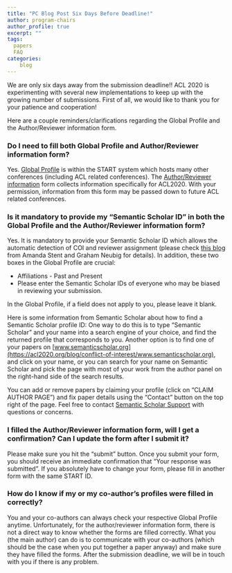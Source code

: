 ```yaml
---
title: "PC Blog Post Six Days Before Deadline!"
author: program-chairs
author_profile: true
excerpt: ""
tags:
  papers
  FAQ
categories:
    blog
---
```


We are only six days away from the submission deadline!!  ACL 2020 is experimenting with several new implementations to keep up with the growing number of submissions. First of all,  we would like to thank you for your patience and cooperation!

Here are a couple reminders/clarifications regarding the Global Profile and the Author/Reviewer information form. 

### Do I need to fill both Global Profile and Author/Reviewer information form?

Yes. [Global Profile](https://www.softconf.com/acl2020/papers/user/) is within the START system which hosts many other conferences (including ACL related conferences). The [Author/Reviewer information](https://forms.office.com/Pages/ResponsePage.aspx?id=9028kaqAQ0OMdrEjlJf7WV1_1tZ1K-JCmL49YyhKe89UQTczV0xMNVhZSzhaWjVaNzJIS0U2MzNXUy4u) form collects information specifically for ACL2020. With your permission, information from this form may be passed down to future ACL related conferences. 

### Is it mandatory to provide my “Semantic Scholar ID”  in both the Global Profile and the Author/Reviewer information form? 

Yes. It is mandatory to provide your Semantic Scholar ID which allows the automatic detection of COI and reviewer assignment (please check [this blog](https://acl2020.org/blog/conflict-of-interest/) from Amanda Stent and Graham Neubig for details). In addition, these two boxes in the Global Profile are crucial:
- Affiliations - Past and Present
- Please enter the Semantic Scholar IDs of everyone who may be biased in reviewing your submission.

In the Global Profile, if a field does not apply to you, please leave it blank. 

Here is some information from Semantic Scholar about how to find a Semantic Scholar profile ID: One way to do this is to type “Semantic Scholar” and your name into a search engine of your choice, and find the returned profile that corresponds to you. Another option is to find one of your papers on [www.semanticscholar.org](https://acl2020.org/blog/conflict-of-interest/www.semanticscholar.org), and click on your name, or you can search for your name on Semantic Scholar and pick the page with most of your work from the author panel on the right-hand side of the search results.

You can add or remove papers by claiming your profile (click on “CLAIM AUTHOR PAGE”) and fix paper details using the “Contact” button on the top right of the page. Feel free to contact [Semantic Scholar Support](mailto:feedback@semanticscholar.org) with questions or concerns.

### I filled the Author/Reviewer information form, will I get a confirmation? Can I update the form after I submit it? 

Please make sure you hit the “submit” button. Once you submit your form, you should receive an immediate confirmation that “Your response was submitted”. If you absolutely have to change your form, please fill in another form with the same START ID.

### How do I know if my or my co-author’s profiles were filled in correctly?

You and your co-authors can always check your respective Global Profile anytime. Unfortunately, for the author/reviewer information form, there is not a direct way to know whether the forms are filled correctly. What you (the main author) can do is to communicate with your co-authors (which should be the case when you put together a paper anyway) and make sure they have filled the forms. After the submission deadline, we will be in touch with you if there is any problem. 
